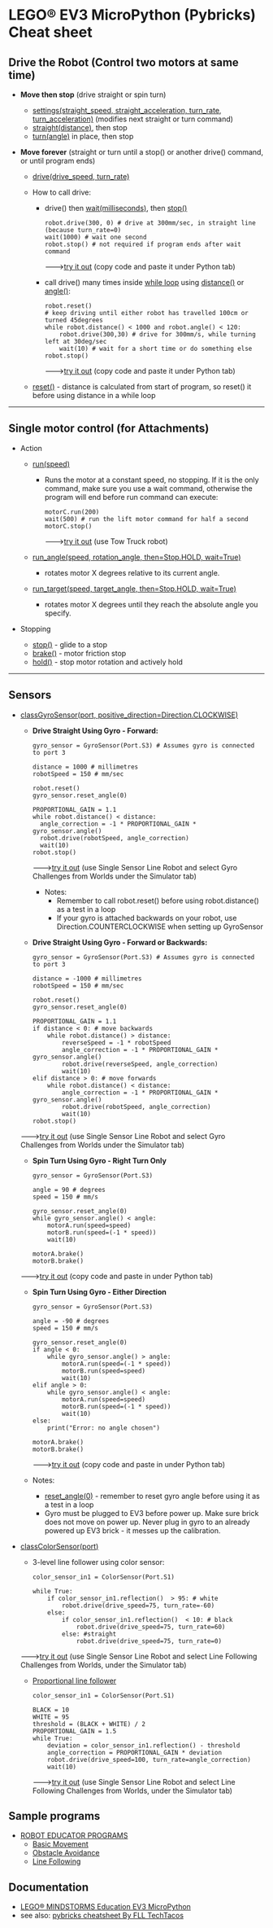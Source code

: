 #  LEGO® EV3 MicroPython (Pybricks) Cheat sheet
 
## Drive the Robot (Control two motors at same time)
* **Move then stop** (drive straight or spin turn)
  * [settings(straight_speed, straight_acceleration, turn_rate, turn_acceleration)](https://pybricks.github.io/ev3-micropython/robotics.html#pybricks.robotics.DriveBase.settings) (modifies next straight or turn command)
  * [straight(distance)](https://pybricks.github.io/ev3-micropython/robotics.html#pybricks.robotics.DriveBase.straight), then stop 
  * [turn(angle)](https://pybricks.github.io/ev3-micropython/robotics.html#pybricks.robotics.DriveBase.turn) in place, then stop   
    
* **Move forever** (straight or turn until a stop() or another drive() command, or until program ends)
  * [drive(drive_speed, turn_rate)](https://pybricks.github.io/ev3-micropython/robotics.html#pybricks.robotics.DriveBase.drive)
  * How to call drive:
    * drive() then [wait(milliseconds)](https://pybricks.github.io/ev3-micropython/tools.html?highlight=wait#pybricks.tools.wait), then [stop()](https://pybricks.github.io/ev3-micropython/robotics.html#pybricks.robotics.DriveBase.stop) 

      ```  
      robot.drive(300, 0) # drive at 300mm/sec, in straight line (because turn_rate=0)
      wait(1000) # wait one second
      robot.stop() # not required if program ends after wait command 
      ```  
      --->[try it out](https://fll-pigeons.github.io/gamechangers/simulator/public/)  (copy code and paste it under Python tab)
    
    * call drive() many times inside [while loop](https://pybricks.github.io/ev3-micropython/examples/robot_educator_ultrasonic.html) using [distance()](https://pybricks.github.io/ev3-micropython/robotics.html#pybricks.robotics.DriveBase.distance) or [angle()](https://pybricks.github.io/ev3-micropython/robotics.html#pybricks.robotics.DriveBase.angle):
     
      ```
      robot.reset()
      # keep driving until either robot has travelled 100cm or turned 45degrees
      while robot.distance() < 1000 and robot.angle() < 120:
          robot.drive(300,30) # drive for 300mm/s, while turning left at 30deg/sec 
          wait(10) # wait for a short time or do something else
      robot.stop()
      ```
      --->[try it out](https://fll-pigeons.github.io/gamechangers/simulator/public/)  (copy code and paste it under Python tab)
    
  * [reset()](https://pybricks.github.io/ev3-micropython/robotics.html#pybricks.robotics.DriveBase.reset) - distance is calculated from start of program, so reset() it before using distance in a while loop

    
----- 

## Single motor control (for Attachments)
* Action
  * [run(speed)](https://pybricks.github.io/ev3-micropython/ev3devices.html#pybricks.ev3devices.Motor.run)
    * Runs the motor at a constant speed, no stopping.  If it is the only command, make sure you use a wait 
      command, otherwise the program will end before run command can execute:
      
      ```
      motorC.run(200)
      wait(500) # run the lift motor command for half a second
      motorC.stop()
      ```
      --->[try it out](https://fll-pigeons.github.io/gamechangers/simulator/public/)  (use Tow Truck robot)
    
  * [run_angle(speed, rotation_angle, then=Stop.HOLD, wait=True)](https://pybricks.github.io/ev3-micropython/ev3devices.html#pybricks.ev3devices.Motor.run_angle)
    * rotates motor X degrees relative to its current angle.
  * [run_target(speed, target_angle, then=Stop.HOLD, wait=True)](https://pybricks.github.io/ev3-micropython/ev3devices.html#pybricks.ev3devices.Motor.run_target) 
    * rotates motor X degrees until they reach the absolute angle you specify.       

* Stopping
  * [stop()](https://pybricks.github.io/ev3-micropython/ev3devices.html#pybricks.ev3devices.Motor.stop) - glide to a stop
  * [brake()](https://pybricks.github.io/ev3-micropython/ev3devices.html#pybricks.ev3devices.Motor.brake) - motor friction stop
  * [hold()](https://pybricks.github.io/ev3-micropython/ev3devices.html#pybricks.ev3devices.Motor.hold) - stop motor rotation and actively hold

----- 

## Sensors

* [classGyroSensor(port, positive_direction=Direction.CLOCKWISE)](https://pybricks.github.io/ev3-micropython/ev3devices.html#pybricks.ev3devices.GyroSensor)
  * **Drive Straight Using Gyro - Forward:**
  
    ```
    gyro_sensor = GyroSensor(Port.S3) # Assumes gyro is connected to port 3

    distance = 1000 # millimetres
    robotSpeed = 150 # mm/sec
    
    robot.reset() 
    gyro_sensor.reset_angle(0)
    
    PROPORTIONAL_GAIN = 1.1    
    while robot.distance() < distance:
      angle_correction = -1 * PROPORTIONAL_GAIN * gyro_sensor.angle()
      robot.drive(robotSpeed, angle_correction) 
      wait(10)
    robot.stop()
    ``` 
    --->[try it out](https://fll-pigeons.github.io/gamechangers/simulator/public/)  (use Single Sensor Line Robot and select Gyro Challenges from Worlds under the Simulator tab)
    * Notes: 
      * Remember to call robot.reset() before using robot.distance() as a test in a loop    
      * If your gyro is attached backwards on your robot, use Direction.COUNTERCLOCKWISE when setting up GyroSensor

   * **Drive Straight Using Gyro - Forward or Backwards:**

     ```
     gyro_sensor = GyroSensor(Port.S3) # Assumes gyro is connected to port 3    

     distance = -1000 # millimetres
     robotSpeed = 150 # mm/sec    

     robot.reset() 
     gyro_sensor.reset_angle(0)

     PROPORTIONAL_GAIN = 1.1
     if distance < 0: # move backwards
         while robot.distance() > distance:
             reverseSpeed = -1 * robotSpeed        
             angle_correction = -1 * PROPORTIONAL_GAIN * gyro_sensor.angle()
             robot.drive(reverseSpeed, angle_correction) 
             wait(10)
     elif distance > 0: # move forwards             
         while robot.distance() < distance:
             angle_correction = -1 * PROPORTIONAL_GAIN * gyro_sensor.angle()
             robot.drive(robotSpeed, angle_correction) 
             wait(10)            
     robot.stop()
     ``` 
    --->[try it out](https://fll-pigeons.github.io/gamechangers/simulator/public/)  (use Single Sensor Line Robot and select Gyro Challenges from Worlds under the Simulator tab)
    
   * **Spin Turn Using Gyro - Right Turn Only**

     ```
     gyro_sensor = GyroSensor(Port.S3)    

     angle = 90 # degrees
     speed = 150 # mm/s

     gyro_sensor.reset_angle(0)
     while gyro_sensor.angle() < angle:
         motorA.run(speed=speed)
         motorB.run(speed=(-1 * speed))
         wait(10)  

     motorA.brake()
     motorB.brake()    
     ```
    --->[try it out](https://fll-pigeons.github.io/gamechangers/simulator/public/)  (copy code and paste in under Python tab)
    
  * **Spin Turn Using Gyro - Either Direction**

    ```
    gyro_sensor = GyroSensor(Port.S3)    
    
    angle = -90 # degrees
    speed = 150 # mm/s

    gyro_sensor.reset_angle(0)
    if angle < 0:
        while gyro_sensor.angle() > angle:
            motorA.run(speed=(-1 * speed))
            motorB.run(speed=speed)
            wait(10)
    elif angle > 0:  
        while gyro_sensor.angle() < angle:
            motorA.run(speed=speed)
            motorB.run(speed=(-1 * speed))
            wait(10)  
    else:
        print("Error: no angle chosen")

    motorA.brake()
    motorB.brake()    
    ``` 
    --->[try it out](https://fll-pigeons.github.io/gamechangers/simulator/public/)  (copy code and paste in under Python tab)
    
  * Notes:
    * [reset_angle(0)](https://pybricks.github.io/ev3-micropython/ev3devices.html#pybricks.ev3devices.Motor.reset_angle) - remember to reset gyro angle before using it as a test in a loop
    * Gyro must be plugged to EV3 before power up.  Make sure brick does not move on power up.  Never plug in gyro to an already powered up EV3 brick - it messes up the calibration.
    
* [classColorSensor(port)](https://pybricks.github.io/ev3-micropython/ev3devices.html#pybricks.ev3devices.ColorSensor)
  * 3-level line follower using color sensor:
    
    ```
    color_sensor_in1 = ColorSensor(Port.S1)    

    while True:
        if color_sensor_in1.reflection()  > 95: # white
            robot.drive(drive_speed=75, turn_rate=-60)
        else: 
            if color_sensor_in1.reflection()  < 10: # black
                robot.drive(drive_speed=75, turn_rate=60)
            else: #straight
                robot.drive(drive_speed=75, turn_rate=0)
    ```
  --->[try it out](https://fll-pigeons.github.io/gamechangers/simulator/public/) (use Single Sensor Line Robot and select Line Following Challenges from Worlds, under the Simulator tab)

  * [Proportional line follower](https://pybricks.github.io/ev3-micropython/examples/robot_educator_line.html)

    ```
    color_sensor_in1 = ColorSensor(Port.S1)

    BLACK = 10
    WHITE = 95
    threshold = (BLACK + WHITE) / 2
    PROPORTIONAL_GAIN = 1.5
    while True:
        deviation = color_sensor_in1.reflection() - threshold
        angle_correction = PROPORTIONAL_GAIN * deviation
        robot.drive(drive_speed=100, turn_rate=angle_correction)
        wait(10)     
    ```
    --->[try it out](https://fll-pigeons.github.io/gamechangers/simulator/public/) (use Single Sensor Line Robot and select Line Following Challenges from Worlds, under the Simulator tab) 

## Sample programs

* [ROBOT EDUCATOR PROGRAMS](https://pybricks.github.io/ev3-micropython/index.html)
  * [Basic Movement](https://pybricks.github.io/ev3-micropython/examples/robot_educator_basic.html)
  * [Obstacle Avoidance](https://pybricks.github.io/ev3-micropython/examples/robot_educator_ultrasonic.html)
  * [Line Following](https://pybricks.github.io/ev3-micropython/examples/robot_educator_line.html)
 
## Documentation
* [LEGO® MINDSTORMS Education EV3 MicroPython](https://pybricks.github.io/ev3-micropython/index.html)
* see also: [pybricks cheatsheet By FLL TechTacos](https://cheatography.com/flltech2019/cheat-sheets/pybricks-cheatsheet-by-fll-techtacos-sugarland/pdf/)

